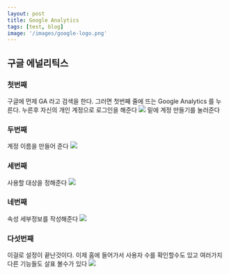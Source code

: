 ```yaml
---
layout: post
title: Google Analytics
tags: [test, blog]
image: '/images/google-logo.png'
---
```

## 구글 에널리틱스
### 첫번째
구글에 먼제 GA 라고 검색을 한다. 그러면 첫번째 줄에 뜨는 Google Analytics 를 누른다.
누른후 자신의 개인 계정으로 로그인을 해준다
<img src="/blog/images/GA.1.jpg">
밑에 계정 만들기를 눌러준다

### 두번째
계정 이름을 만들어 준다
<img src="/blog/images/GA.2.jpg">

### 세번째
사용할 대상을 정해준다
<img src="/blog/images/GA.3.jpg">

### 네번째
속성 세부정보를 작성해준다
<img src="/blog/images/GA.4.jpg">

### 다섯번째
이걸로 설정이 끝난것이다. 이제 홈에 들어가서 사용자 수를 확인할수도 있고 여러가지 다른 기능들도 살표 볼수가 있다
<img src="/blog/images/GA.5.jpg">
